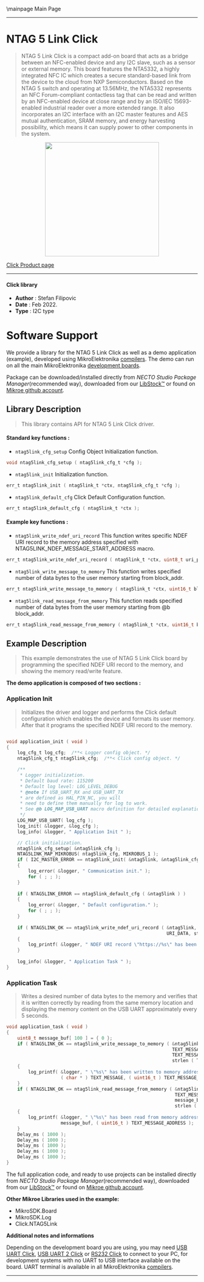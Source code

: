 \mainpage Main Page

---
# NTAG 5 Link Click

> NTAG 5 Link Click is a compact add-on board that acts as a bridge between an NFC-enabled device and any I2C slave, such as a sensor or external memory. This board features the NTA5332, a highly integrated NFC IC which creates a secure standard-based link from the device to the cloud from NXP Semiconductors. Based on the NTAG 5 switch and operating at 13.56MHz, the NTA5332 represents an NFC Forum-compliant contactless tag that can be read and written by an NFC-enabled device at close range and by an ISO/IEC 15693-enabled industrial reader over a more extended range. It also incorporates an I2C interface with an I2C master features and AES mutual authentication, SRAM memory, and energy harvesting possibility, which means it can supply power to other components in the system.

<p align="center">
  <img src="https://download.mikroe.com/images/click_for_ide/ntag5link_click.png" height=300px>
</p>

[Click Product page](https://www.mikroe.com/ntag-5-link-click)

---


#### Click library

- **Author**        : Stefan Filipovic
- **Date**          : Feb 2022.
- **Type**          : I2C type


# Software Support

We provide a library for the NTAG 5 Link Click
as well as a demo application (example), developed using MikroElektronika
[compilers](https://www.mikroe.com/necto-studio).
The demo can run on all the main MikroElektronika [development boards](https://www.mikroe.com/development-boards).

Package can be downloaded/installed directly from *NECTO Studio Package Manager*(recommended way), downloaded from our [LibStock&trade;](https://libstock.mikroe.com) or found on [Mikroe github account](https://github.com/MikroElektronika/mikrosdk_click_v2/tree/master/clicks).

## Library Description

> This library contains API for NTAG 5 Link Click driver.

#### Standard key functions :

- `ntag5link_cfg_setup` Config Object Initialization function.
```c
void ntag5link_cfg_setup ( ntag5link_cfg_t *cfg );
```

- `ntag5link_init` Initialization function.
```c
err_t ntag5link_init ( ntag5link_t *ctx, ntag5link_cfg_t *cfg );
```

- `ntag5link_default_cfg` Click Default Configuration function.
```c
err_t ntag5link_default_cfg ( ntag5link_t *ctx );
```

#### Example key functions :

- `ntag5link_write_ndef_uri_record` This function writes specific NDEF URI record to the memory address specified with NTAG5LINK_NDEF_MESSAGE_START_ADDRESS macro.
```c
err_t ntag5link_write_ndef_uri_record ( ntag5link_t *ctx, uint8_t uri_prefix, uint8_t *uri_data, uint8_t data_len );
```

- `ntag5link_write_message_to_memory` This function writes specified number of data bytes to the user memory starting from block_addr.
```c
err_t ntag5link_write_message_to_memory ( ntag5link_t *ctx, uint16_t block_addr, uint8_t *message, uint16_t message_len );
```

- `ntag5link_read_message_from_memory` This function reads specified number of data bytes from the user memory starting from @b block_addr.
```c
err_t ntag5link_read_message_from_memory ( ntag5link_t *ctx, uint16_t block_addr, uint8_t *message, uint16_t message_len );
```

## Example Description

> This example demonstrates the use of NTAG 5 Link Click board by programming the specified NDEF URI record to the memory, and showing the memory read/write feature.

**The demo application is composed of two sections :**

### Application Init

> Initializes the driver and logger and performs the Click default configuration which 
enables the device and formats its user memory. After that it programs the specified NDEF URI record to the memory.

```c

void application_init ( void )
{
    log_cfg_t log_cfg;  /**< Logger config object. */
    ntag5link_cfg_t ntag5link_cfg;  /**< Click config object. */

    /** 
     * Logger initialization.
     * Default baud rate: 115200
     * Default log level: LOG_LEVEL_DEBUG
     * @note If USB_UART_RX and USB_UART_TX 
     * are defined as HAL_PIN_NC, you will 
     * need to define them manually for log to work. 
     * See @b LOG_MAP_USB_UART macro definition for detailed explanation.
     */
    LOG_MAP_USB_UART( log_cfg );
    log_init( &logger, &log_cfg );
    log_info( &logger, " Application Init " );

    // Click initialization.
    ntag5link_cfg_setup( &ntag5link_cfg );
    NTAG5LINK_MAP_MIKROBUS( ntag5link_cfg, MIKROBUS_1 );
    if ( I2C_MASTER_ERROR == ntag5link_init( &ntag5link, &ntag5link_cfg ) ) 
    {
        log_error( &logger, " Communication init." );
        for ( ; ; );
    }
    
    if ( NTAG5LINK_ERROR == ntag5link_default_cfg ( &ntag5link ) )
    {
        log_error( &logger, " Default configuration." );
        for ( ; ; );
    }
    
    if ( NTAG5LINK_OK == ntag5link_write_ndef_uri_record ( &ntag5link, NTAG5LINK_URI_PREFIX_4, 
                                                           URI_DATA, strlen ( URI_DATA ) ) )
    {
        log_printf( &logger, " NDEF URI record \"https://%s\" has been written\r\n", ( char * ) URI_DATA );
    }
    
    log_info( &logger, " Application Task " );
}

```

### Application Task

> Writes a desired number of data bytes to the memory and verifies that it is written 
correctly by reading from the same memory location and displaying the memory content 
on the USB UART approximately every 5 seconds.

```c
void application_task ( void )
{
    uint8_t message_buf[ 100 ] = { 0 };
    if ( NTAG5LINK_OK == ntag5link_write_message_to_memory ( &ntag5link, 
                                                             TEXT_MESSAGE_ADDRESS, 
                                                             TEXT_MESSAGE, 
                                                             strlen ( TEXT_MESSAGE ) ) )
    {
        log_printf( &logger, " \"%s\" has been written to memory address 0x%.4X \r\n", 
                    ( char * ) TEXT_MESSAGE, ( uint16_t ) TEXT_MESSAGE_ADDRESS );
    }
    if ( NTAG5LINK_OK == ntag5link_read_message_from_memory ( &ntag5link, 
                                                              TEXT_MESSAGE_ADDRESS, 
                                                              message_buf, 
                                                              strlen ( TEXT_MESSAGE ) ) )
    {
        log_printf( &logger, " \"%s\" has been read from memory address 0x%.4X \r\n\n", 
                    message_buf, ( uint16_t ) TEXT_MESSAGE_ADDRESS );
    }
    Delay_ms ( 1000 );
    Delay_ms ( 1000 );
    Delay_ms ( 1000 );
    Delay_ms ( 1000 );
    Delay_ms ( 1000 );
}
```

The full application code, and ready to use projects can be installed directly from *NECTO Studio Package Manager*(recommended way), downloaded from our [LibStock&trade;](https://libstock.mikroe.com) or found on [Mikroe github account](https://github.com/MikroElektronika/mikrosdk_click_v2/tree/master/clicks).

**Other Mikroe Libraries used in the example:**

- MikroSDK.Board
- MikroSDK.Log
- Click.NTAG5Link

**Additional notes and informations**

Depending on the development board you are using, you may need
[USB UART Click](https://www.mikroe.com/usb-uart-click),
[USB UART 2 Click](https://www.mikroe.com/usb-uart-2-click) or
[RS232 Click](https://www.mikroe.com/rs232-click) to connect to your PC, for
development systems with no UART to USB interface available on the board. UART
terminal is available in all MikroElektronika
[compilers](https://shop.mikroe.com/compilers).

---
